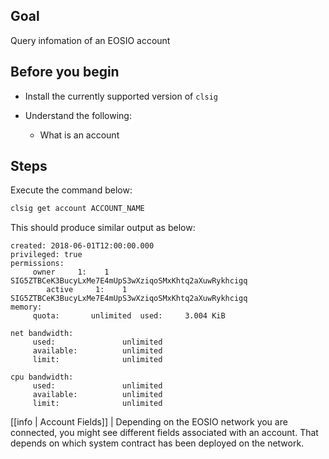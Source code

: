 ## Goal

Query infomation of an EOSIO account

## Before you begin

* Install the currently supported version of `clsig`

* Understand the following:
  * What is an account

## Steps

Execute the command below:

```sh
clsig get account ACCOUNT_NAME
```

This should produce similar output as below:

```console
created: 2018-06-01T12:00:00.000
privileged: true
permissions:
     owner     1:    1 SIG5ZTBCeK3BucyLxMe7E4mUpS3wXziqoSMxKhtq2aXuwRykhcigq
        active     1:    1 SIG5ZTBCeK3BucyLxMe7E4mUpS3wXziqoSMxKhtq2aXuwRykhcigq
memory:
     quota:       unlimited  used:     3.004 KiB

net bandwidth:
     used:               unlimited
     available:          unlimited
     limit:              unlimited

cpu bandwidth:
     used:               unlimited
     available:          unlimited
     limit:              unlimited
```

[[info | Account Fields]]
| Depending on the EOSIO network you are connected, you might see different fields associated with an account. That depends on which system contract has been deployed on the network.
